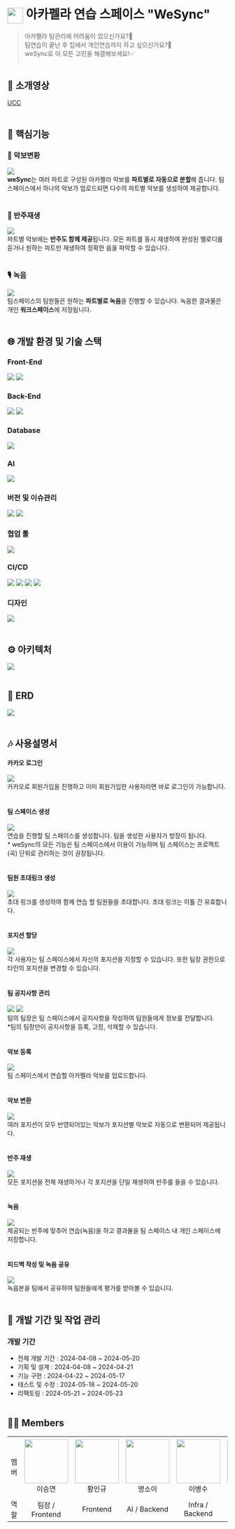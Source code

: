 # <img src="./images/logo.png" style="width: 36px; vertical-align: middle;"> 아카펠라 연습 스페이스 "WeSync"

> 아카펠라 팀관리에 어려움이 있으신가요?📢<br>
팀연습이 끝난 후 집에서 개인연습까지 하고 싶으신가요?🎤<br>
weSync로 이 모든 고민을 해결해보세요!✅
<br><br>

## 🔗 소개영상
[UCC](https://drive.google.com/file/d/1kScbcJ66ZIOAQU7XDiMLnwCNyM7wiKO5/view?usp=drive_link)
<br><br>

## 🔔 핵심기능

### 🎼 악보변환
![](./images/변환결과.gif)
<br>
**weSync**는 여러 파트로 구성된 아카펠라 악보를 **파트별로 자동으로 분할**해 줍니다. 팀스페이스에서 하나의 악보가 업로드되면 다수의 파트별 악보를 생성하여 제공합니다.
<br><br>

### 🎹 반주재생
![](./images/반주재생.gif)
<br>
파트별 악보에는 **반주도 함께 제공**됩니다. 모든 파트를 동시 재생하여 완성된 멜로디를 듣거나 원하는 파트만 재생하여 정확한 음을 파악할 수 있습니다.
<br><br>

### 🎙️ 녹음
![](./images/녹음.gif)
<br>
팀스페이스의 팀원들은 원하는 **파트별로 녹음**을 진행할 수 있습니다. 녹음한 결과물은 개인 **워크스페이스**에 저장됩니다.
<br><br>

## 🌐 개발 환경 및 기술 스택

### Front-End
<p>
<img src="https://img.shields.io/badge/next.js-000000?style=flat-square&logo=next.js&logoColor=white"/>
<img src="https://img.shields.io/badge/Typescript-3178C6?style=flat-square&logo=Typescript&logoColor=white"/>
</p>

### Back-End
<img src="https://img.shields.io/badge/Spring boot-6DB33F?logo=springboot&logoColor=white">
<img src="https://img.shields.io/badge/JPA-F37143?logoColor=white">

### Database
<img src="https://img.shields.io/badge/MySQL-4479A1?logo=mysql&logoColor=white">

### AI
<img src="https://img.shields.io/badge/FastAPI-009688?logo=fastapi&logoColor=white">

### 버전 및 이슈관리
<img src="https://img.shields.io/badge/Gitlab-FC6D26?logo=gitlab&logoColor=white">
<img src="https://img.shields.io/badge/Jira-0052CC?logo=jira&logoColor=white">

### 협업 툴
<img src="https://img.shields.io/badge/Mattermost-0058CC?logo=mattermost&logoColor=white">

### CI/CD
<img src="https://img.shields.io/badge/Amazon EC2-FF9900?logo=amazonec2&logoColor=white">
<img src="https://img.shields.io/badge/Amazon S3-569A31?logo=amazons3&logoColor=white">
<img src="https://img.shields.io/badge/Jenkins-D24939?logo=jenkins&logoColor=white">
<img src="https://img.shields.io/badge/docker-2496ED?logo=docker&logoColor=white">

### 디자인
<img src="https://img.shields.io/badge/Figma-F24E1E?logo=figma&logoColor=white">
<br><br>

## ⚙️ 아키텍처
![](./images/architecture.png   )
<br><br>

## 🔑 ERD
![](./images/erd.png)
<br><br>

## 🎶 사용설명서

#### 카카오 로그인
![](./images/로그인.gif)
<br>
카카오로 회원가입을 진행하고 이미 회원가입한 사용자라면 바로 로그인이 가능합니다.
<br><br>

#### 팀 스페이스 생성
![](./images/팀생성.gif)
<br>
연습을 진행할 팀 스페이스를 생성합니다. 팀을 생성한 사용자가 방장이 됩니다. <br>
\* weSync의 모든 기능은 팀 스페이스에서 이용이 가능하며 팀 스페이스는 프로젝트(곡) 단위로 관리하는 것이 권장됩니다. 
<br><br>

#### 팀원 초대링크 생성
![](./images/초대링크생성.gif)
<br>
초대 링크를 생성하여 함께 연습 할 팀원들을 초대합니다. 초대 링크는 이틀 간 유효합니다.
<br><br>

#### 포지션 할당
![](./images/팀원포지션할당.gif)
<br>
각 사용자는 팀 스페이스에서 자신의 포지션을 지정할 수 있습니다. 또한 팀장 권한으로 타인의 포지션을 변경할 수 있습니다.
<br><br>

#### 팀 공지사항 관리
![](./images/공지사항등록.gif)
![](./images/공지사항고정및삭제.gif)
<br>
팀의 팀장은 팀 스페이스에서 공지사항을 작성하여 팀원들에게 정보를 전달합니다.<br>
\*팀의 팀장만이 공지사항을 등록, 고정, 삭제할 수 있습니다.
<br><br>

#### 악보 등록
![](./images/악보등록.gif)
<br>
팀 스페이스에서 연습할 아카펠라 악보를 업로드합니다.
<br><br>

#### 악보 변환
![](./images/변환결과.gif)
<br>
여러 포지션이 모두 반영되어있는 악보가 포지션별 악보로 자동으로 변환되어 제공됩니다.
<br><br>

#### 반주 재생
![](./images/반주재생.gif)
<br>
모든 포지션을 전체 재생하거나 각 포지션을 단일 재생하여 반주를 들을 수 있습니다.
<br><br>

#### 녹음
![](./images/녹음.gif)
<br>
제공되는 반주에 맞추어 연습(녹음)을 하고 결과물을 팀 스페이스 내 개인 스페이스에 저장합니다.
<br><br>

#### 피드백 작성 및 녹음 공유  
![](./images/피드백작성_녹음공유및취소.gif)
<br>
녹음본을 팀에서 공유하여 팀원들에게 평가를 받아볼 수 있습니다.
<br><br>

## 📅 개발 기간 및 작업 관리

### 개발 기간

- 전체 개발 기간 : 2024-04-08 ~ 2024-05-20
- 기획 및 설계 : 2024-04-08 ~ 2024-04-21
- 기능 구현 : 2024-04-22 ~ 2024-05-17
- 테스트 및 수정 : 2024-05-18 ~ 2024-05-20
- 리팩토링 : 2024-05-21 ~ 2024-05-23
<br><br>

## 🙋‍♂️ Members
<table>
    <tr height="140px">
    <td align="center" width="60px">
            멤버
      </td>
      <td align="center" width="130px"><img height="100px" width="100px" src="https://ifh.cc/g/TFkcLQ.png"/>
            <br />이승연
      </td>
      <td align="center" width="130px"><img height="100px" width="100px" src="https://ifh.cc/g/KFFZCw.png"/>
            <br />황인규
      </td>
      <td align="center" width="130px"><img height="100px" width="100px" src="https://github.com/myeongsoyi.png"/>
            <br />명소이
      </td>
      <td align="center" width="130px"><img height="100px" width="100px" src="https://ifh.cc/g/so15cp.png"/>
            <br />이병수
      </td>
      <td align="center" width="130px"><img height="100px" width="100px" src="https://ifh.cc/g/CWcTcf.png"/>
            <br />김평섭
      </td>
     </tr>
    <tr>
        <td align="center" width="60px">
            역할
      </td>
       <td align="center" width="130px">
           팀장 / Frontend
       </td>
       <td align="center" width="130px">
           Frontend
       </td>
       <td align="center" width="130px">
         AI / Backend
       </td>
       <td align="center" width="130px">
         Infra / Backend
       </td>
       <td align="center" width="130px">
         Backend
       </td>
    </tr>
</table>
